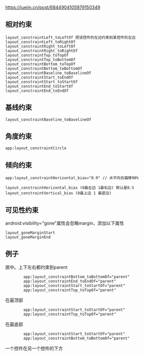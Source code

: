 


https://juejin.cn/post/6844904105979150349


## 相对约束
```
layout_constraintLeft_toLeftOf 把该控件的左边约束到某控件的左边
layout_constraintLeft_toRightOf
layout_constraintRight_toLeftOf
layout_constraintRight_toRightOf
layout_constraintTop_toTopOf
layout_constraintTop_toBottomOf
layout_constraintBottom_toTopOf
layout_constraintBottom_toBottomOf
layout_constraintBaseline_toBaselineOf
layout_constraintStart_toEndOf
layout_constraintStart_toStartOf
layout_constraintEnd_toStartOf
layout_constraintEnd_toEndOf
```


## 基线约束
```
layout_constraintBaseline_toBaselineOf
```

## 角度约束
```
app:layout_constraintCircle
```

## 倾向约束
```
app:layout_constraintHorizontal_bias="0.9" // 水平向右偏移90%
```
```
layout_constraintHorizontal_bias (0最左边 1最右边) 默认是0.5
layout_constraintVertical_bias (0最上边 1 最底边)
```

## 可见性约束
android:visibility="gone"属性会忽略margin，添加以下属性
```
layout_goneMarginStart
layout_goneMarginEnd
```



## 例子
居中。上下左右都约束到parent
```
        app:layout_constraintBottom_toBottomOf="parent"
        app:layout_constraintEnd_toEndOf="parent"
        app:layout_constraintStart_toStartOf="parent"
        app:layout_constraintTop_toTopOf="parent"
```

在最顶部
```
        app:layout_constraintStart_toStartOf="parent"
        app:layout_constraintTop_toTopOf="parent"
```

在最底部
```
        app:layout_constraintStart_toStartOf="parent"
        app:layout_constraintBottom_toBottomOf="parent"
```

一个控件在另一个控件的下方
```

```
